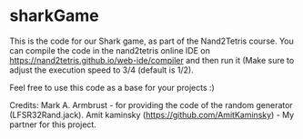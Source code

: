 # sharkGame
This is the code for our Shark game, as part of the Nand2Tetris course. 
You can compile the code in the nand2tetris online IDE on https://nand2tetris.github.io/web-ide/compiler and then run it (Make sure to adjust the execution speed to 3/4 (default is 1/2).

Feel free to use this code as a base for your projects :)

Credits: Mark A. Armbrust - for providing the code of the random generator (LFSR32Rand.jack).
         Amit kaminsky (https://github.com/AmitKaminsky) - My partner for this project.


